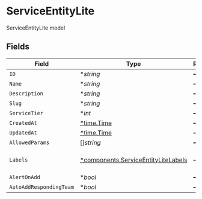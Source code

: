 # ServiceEntityLite

ServiceEntityLite model


## Fields

| Field                                                                                     | Type                                                                                      | Required                                                                                  | Description                                                                               |
| ----------------------------------------------------------------------------------------- | ----------------------------------------------------------------------------------------- | ----------------------------------------------------------------------------------------- | ----------------------------------------------------------------------------------------- |
| `ID`                                                                                      | **string*                                                                                 | :heavy_minus_sign:                                                                        | N/A                                                                                       |
| `Name`                                                                                    | **string*                                                                                 | :heavy_minus_sign:                                                                        | N/A                                                                                       |
| `Description`                                                                             | **string*                                                                                 | :heavy_minus_sign:                                                                        | N/A                                                                                       |
| `Slug`                                                                                    | **string*                                                                                 | :heavy_minus_sign:                                                                        | N/A                                                                                       |
| `ServiceTier`                                                                             | **int*                                                                                    | :heavy_minus_sign:                                                                        | N/A                                                                                       |
| `CreatedAt`                                                                               | [*time.Time](https://pkg.go.dev/time#Time)                                                | :heavy_minus_sign:                                                                        | N/A                                                                                       |
| `UpdatedAt`                                                                               | [*time.Time](https://pkg.go.dev/time#Time)                                                | :heavy_minus_sign:                                                                        | N/A                                                                                       |
| `AllowedParams`                                                                           | []*string*                                                                                | :heavy_minus_sign:                                                                        | N/A                                                                                       |
| `Labels`                                                                                  | [*components.ServiceEntityLiteLabels](../../models/components/serviceentitylitelabels.md) | :heavy_minus_sign:                                                                        | An object of label key and values                                                         |
| `AlertOnAdd`                                                                              | **bool*                                                                                   | :heavy_minus_sign:                                                                        | N/A                                                                                       |
| `AutoAddRespondingTeam`                                                                   | **bool*                                                                                   | :heavy_minus_sign:                                                                        | N/A                                                                                       |